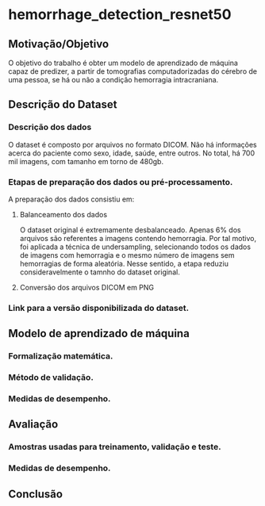 # hemorrhage_detection_resnet50

## Motivação/Objetivo
O objetivo do trabalho é obter um modelo de aprendizado de máquina capaz de predizer, a partir de tomografias computadorizadas do cérebro de uma pessoa, se há ou não a condição hemorragia intracraniana.


## Descrição do Dataset

### Descrição dos dados
O dataset é composto por arquivos no formato DICOM. Não há informações acerca do paciente como sexo, idade, saúde, entre outros.
No total, há 700 mil imagens, com tamanho em torno de 480gb.


### Etapas de preparação dos dados ou pré-processamento.
A preparação dos dados consistiu em:
1. Balanceamento dos dados


   O dataset original é extremamente desbalanceado. Apenas 6% dos arquivos são referentes a imagens contendo hemorragia.
   Por tal motivo, foi aplicada a técnica de undersampling, selecionando todos os dados de imagens com hemorragia e o mesmo número de imagens sem hemorragias de forma aleatória.
   Nesse sentido, a etapa reduziu consideravelmente o tamnho do dataset original.

   
3. Conversão dos arquivos DICOM em PNG


### Link para a versão disponibilizada do dataset.


## Modelo de aprendizado de máquina

### Formalização matemática.

### Método de validação.

### Medidas de desempenho.


## Avaliação

### Amostras usadas para treinamento, validação e teste.

### Medidas de desempenho.


## Conclusão
